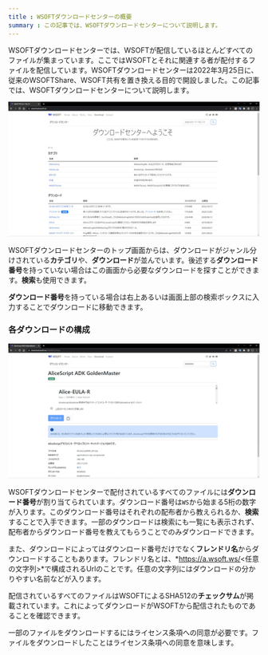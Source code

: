 ```yaml
---
title : WSOFTダウンロードセンターの概要
summary : この記事では、WSOFTダウンロードセンターについて説明します。
---
```


WSOFTダウンロードセンターでは、WSOFTが配信しているほとんどすべてのファイルが集まっています。ここではWSOFTとそれに関連する者が配付するファイルを配信しています。WSOFTダウンロードセンターは2022年3月25日に、従来のWSOFTShare、WSOFT共有を置き換える目的で開設しました。この記事では、WSOFTダウンロードセンターについて説明します。

![WSOFTダウンロードセンター](./media/0.jpg)

WSOFTダウンロードセンターのトップ画面からは、ダウンロードがジャンル分けされている**カテゴリ**や、**ダウンロード**が並んでいます。後述する**ダウンロード番号**を持っていない場合はこの画面から必要なダウンロードを探すことができます。**検索**も使用できます。

**ダウンロード番号**を持っている場合は右上あるいは画面上部の検索ボックスに入力することでダウンロードに移動できます。

### 各ダウンロードの構成
![WS00003](./media/1.jpg)

WSOFTダウンロードセンターで配付されているすべてのファイルには**ダウンロード番号**が割り当てられています。ダウンロード番号は`WS`から始まる5桁の数字が入ります。このダウンロード番号はそれぞれの配布者から教えられるか、**検索**することで入手できます。一部のダウンロードは検索にも一覧にも表示されず、配布者からダウンロード番号を教えてもらうことでのみダウンロードできます。

また、ダウンロードによってはダウンロード番号だけでなく**フレンドリ名**からダウンロードすることもあります。フレンドリ名とは、*https://a.wsoft.ws/<任意の文字列>*で構成されるUrlのことです。任意の文字列にはダウンロードの分かりやすい名前などが入ります。

配信されているすべてのファイルはWSOFTによるSHA512の**チェックサム**が掲載されています。これによってダウンロードがWSOFTから配信されたものであることを確認できます。

一部のファイルをダウンロードするにはライセンス条項への同意が必要です。ファイルをダウンロードしたことはライセンス条項への同意を意味します。